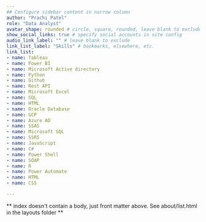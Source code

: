 ```yaml
---
## Configure sidebar content in narrow column
author: "Prachi Patel"
role: "Data Analyst"
avatar_shape: rounded # circle, square, rounded, leave blank to exclude
show_social_links: true # specify social accounts in site config
audio_link_label: "" # leave blank to exclude
link_list_label: "Skills" # bookmarks, elsewhere, etc.
link_list:
- name: Tableau
- name: Power BI
- name: Microsoft Active directory
- name: Python
- name: Github
- name: Rest API
- name: Microsoft Excel
- name: SQL
- name: HTML
- name: Oracle Database
- name: GCP
- name: Azure AD
- name: SSAS
- name: Microsoft SQL
- name: SSRS
- name: JavaScript
- name: C#
- name: Power Shell
- name: SOAP
- name: R
- name: Power Automate
- name: HTML
- name: CSS

---
```


** index doesn't contain a body, just front matter above.
See about/list.html in the layouts folder **